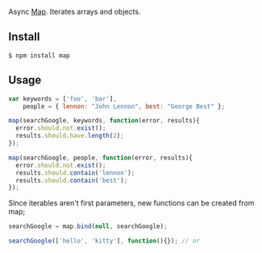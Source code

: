 Async [Map](http://en.wikipedia.org/wiki/Map_\(higher-order_function\)). Iterates arrays and objects.

## Install
```
$ npm install map
```

## Usage
```js
var keywords = ['foo', 'bar'],
    people = { lennon: "John Lennon", best: "George Best" };

map(searchGoogle, keywords, function(error, results){
  error.should.not.exist();
  results.should.have.length(2);
});

map(searchGoogle, people, function(error, results){
  error.should.not.exist();
  results.should.contain('lennon');
  results.should.contain('best');
});
```

Since iterables aren't first parameters, new functions can be created from map;

```js
searchGoogle = map.bind(null, searchGoogle);

searchGoogle(['hello', 'kitty'], function(){}); // or
```
